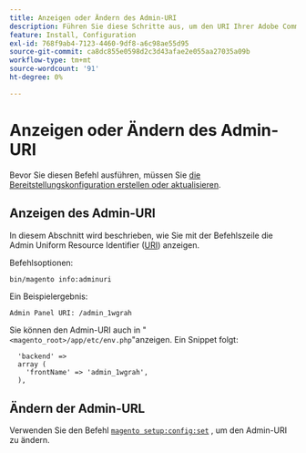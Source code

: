 ```yaml
---
title: Anzeigen oder Ändern des Admin-URI
description: Führen Sie diese Schritte aus, um den URI Ihrer Adobe Commerce Admin-Anwendung anzuzeigen und zu ändern.
feature: Install, Configuration
exl-id: 768f9ab4-7123-4460-9df8-a6c98ae55d95
source-git-commit: ca8dc855e0598d2c3d43afae2e055aa27035a09b
workflow-type: tm+mt
source-wordcount: '91'
ht-degree: 0%

---
```


# Anzeigen oder Ändern des Admin-URI

Bevor Sie diesen Befehl ausführen, müssen Sie [die Bereitstellungskonfiguration erstellen oder aktualisieren](deployment.md).

## Anzeigen des Admin-URI

In diesem Abschnitt wird beschrieben, wie Sie mit der Befehlszeile die Admin Uniform Resource Identifier ([URI](https://www.w3.org/Protocols/rfc2616/rfc2616-sec3.html#sec3.2)) anzeigen.

Befehlsoptionen:

```bash
bin/magento info:adminuri
```

Ein Beispielergebnis:

```
Admin Panel URI: /admin_1wgrah
```

Sie können den Admin-URI auch in &quot;`<magento_root>/app/etc/env.php`&quot;anzeigen. Ein Snippet folgt:

```php?start_inline=1
  'backend' =>
  array (
    'frontName' => 'admin_1wgrah',
  ),
```

## Ändern der Admin-URL

Verwenden Sie den Befehl [`magento setup:config:set`](deployment.md) , um den Admin-URI zu ändern.
